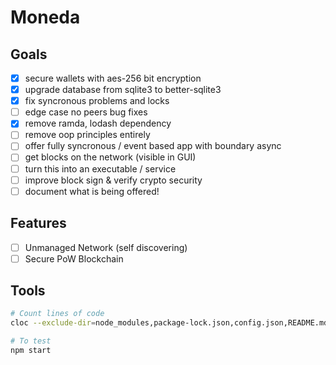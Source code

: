 # Moneda
##  Goals

- [x] secure wallets with aes-256 bit encryption
- [x] upgrade database from sqlite3 to better-sqlite3
- [x] fix syncronous problems and locks
- [ ] edge case no peers bug fixes
- [x] remove ramda, lodash dependency
- [ ] remove oop principles entirely
- [ ] offer fully syncronous / event based app with boundary async
- [ ] get blocks on the network (visible in GUI)
- [ ] turn this into an executable / service
- [ ] improve block sign & verify crypto security
- [ ] document what is being offered!
## Features
- [ ] Unmanaged Network (self discovering)
- [ ] Secure PoW Blockchain

## Tools
```bash
# Count lines of code
cloc --exclude-dir=node_modules,package-lock.json,config.json,README.md,package.json . --by-file

# To test
npm start
```